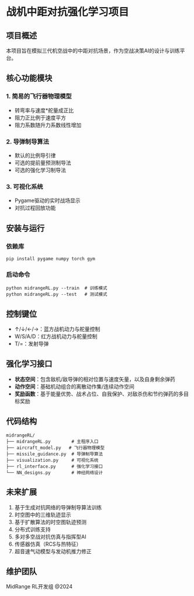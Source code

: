 # 战机中距对抗强化学习项目

## 项目概述
本项目旨在模拟三代机空战中的中距对抗场景，作为空战决策AI的设计与训练平台。

## 核心功能模块

### 1. 简易的飞行器物理模型
- 转弯率与速度*舵量成正比
- 阻力正比例于速度平方
- 阻力系数随升力系数线性增加

### 2. 导弹制导算法
- 默认的比例导引律
- 可选的提前量预测制导法
- 可选的强化学习制导法

### 3. 可视化系统
- Pygame驱动的实时战场显示
- 对抗过程回放功能

## 安装与运行

### 依赖库
```
pip install pygame numpy torch gym
```

### 启动命令
```
python midrangeRL.py --train  # 训练模式
python midrangeRL.py --test   # 测试模式
```

## 控制键位
- ↑/↓/←/→：蓝方战机动力与舵量控制
- W/S/A/D：红方战机动力与舵量控制
- T/=：发射导弹

## 强化学习接口
- **状态空间**：包含敌机/敌导弹的相对位置与速度矢量，以及自身剩余弹药
- **动作空间**：基础机动组合的离散动作集/连续动作空间
- **奖励函数**：基于能量优势、战术占位、自我保护、对敌杀伤和节约弹药的多目标奖励

## 代码结构
```
midrangeRL/
├── midrangeRL.py        # 主程序入口
├── aircraft_model.py   # 飞行器物理模型
├── missile_guidance.py  # 导弹制导算法
├── visualization.py     # 可视化系统
├── rl_interface.py      # 强化学习接口
└── NN_designs.py        # 神经网络设计
```

## 未来扩展
1. 基于生成对抗网络的导弹制导算法训练
2. 时空图中的三维轨迹显示
3. 基于扩散算法的时空图轨迹预测
4. 分布式训练支持
5. 多对多空战对抗仿真与指挥型AI
6. 传感器仿真（RCS与热特征）
7. 超音速气动模型与发动机推力修正


## 维护团队
MidRange RL开发组 @2024